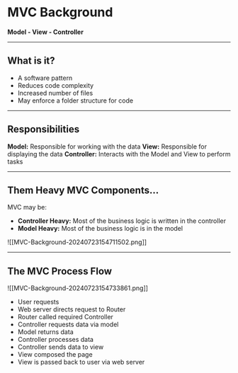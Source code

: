 # MVC Background

**Model - View - Controller**

---

## What is it?

- A software pattern
- Reduces code complexity
- Increased number of files
- May enforce a folder structure for code

--- 

## Responsibilities

**Model:** Responsible for working with the data
**View:** Responsible for displaying the data
**Controller:** Interacts with the Model and View to perform tasks

---

## Them Heavy MVC Components...

MVC may be:

- **Controller Heavy:** Most of the business logic is written in the controller
- **Model Heavy:** Most of the business logic is in the model

![[MVC-Background-20240723154711502.png]]


---

## The MVC Process Flow
![[MVC-Background-20240723154733861.png]]
- User requests
- Web server directs request to Router
- Router called required Controller
- Controller requests data via model
- Model returns data
- Controller processes data
- Controller sends data to view
- View composed the page
- View is passed back to user via web server
